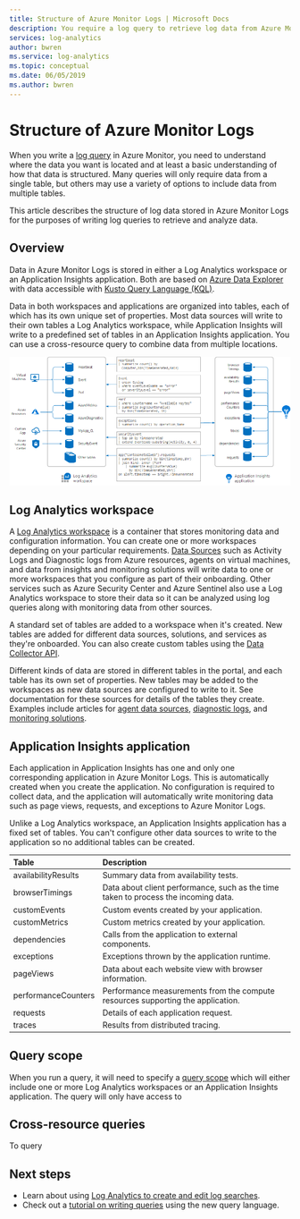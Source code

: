 ```yaml
---
title: Structure of Azure Monitor Logs | Microsoft Docs
description: You require a log query to retrieve log data from Azure Monitor.  This article describes how new log queries are used in Azure Monitor and provides concepts that you need to understand before creating one.
services: log-analytics
author: bwren
ms.service: log-analytics
ms.topic: conceptual
ms.date: 06/05/2019
ms.author: bwren
---
```


# Structure of Azure Monitor Logs
When you write a [log query](log-query-overview.md) in Azure Monitor, you need to understand where the data you want is located and at least a basic understanding of how that data is structured. Many queries will only require data from a single table, but others may use a variety of options to include data from multiple tables.

This article describes the structure of log data stored in Azure Monitor Logs for the purposes of writing log queries to retrieve and analyze data.

## Overview
Data in Azure Monitor Logs is stored in either a Log Analytics workspace or an Application Insights application. Both are based on [Azure Data Explorer](/azure/data-explorer/) with data accessible with [Kusto Query Language (KQL)](/azure/kusto/query/).

Data in both workspaces and applications are organized into tables, each of which has its own unique set of properties. Most data sources will write to their own tables a Log Analytics workspace, while Application Insights will write to a predefined set of tables in an Application Insights application. You can use a cross-resource query to combine data from multiple locations.

![Tables](media/log-query-overview/queries-tables.png)

## Log Analytics workspace
A [Log Analytics workspace](../platform/manage-access.md) is a container that stores monitoring data and configuration information. You can create one or more workspaces depending on your particular requirements. [Data Sources](../platform/data-sources.md) such as Activity Logs and Diagnostic logs from Azure resources, agents on virtual machines, and data from insights and monitoring solutions will write data to one or more workspaces that you configure as part of their onboarding. Other services such as Azure Security Center and Azure Sentinel also use a Log Analytics workspace to store their data so it can be analyzed using log queries along with monitoring data from other sources.

A standard set of tables are added to a workspace when it's created. New tables are added for different data sources, solutions, and services as they're onboarded. You can also create custom tables using the [Data Collector API](../platform/data-collector-api.md).

Different kinds of data are stored in different tables in the portal, and each table has its own set of properties. New tables may be added to the workspaces as new data sources are configured to write to it. See documentation for these sources for details of the tables they create. Examples include articles for [agent data sources](../platform/agent-data-sources.md), [diagnostic logs](../platform/diagnostic-logs-schema.md), and [monitoring solutions](../insights/solutions-inventory.md).

## Application Insights application
Each application in Application Insights has one and only one corresponding application in Azure Monitor Logs. This is automatically created when you create the application. No configuration is required to collect data, and the application will automatically write monitoring data such as page views, requests, and exceptions to Azure Monitor Logs.

Unlike a Log Analytics workspace, an Application Insights application has a fixed set of tables. You can't configure other data sources to write to the application so no additional tables can be created. 

| Table | Description | 
|:---|:---|
| availabilityResults | Summary data from availability tests. |
| browserTimings      | Data about client performance, such as the time taken to process the incoming data. |
| customEvents        | Custom events created by your application. |
| customMetrics       | Custom metrics created by your application. |
| dependencies        | Calls from the application to external components. |
| exceptions          | Exceptions thrown by the application runtime. |
| pageViews           | Data about each website view with browser information. |
| performanceCounters | Performance measurements from the compute resources supporting the application. |
| requests            | Details of each application request.  |
| traces              | Results from distributed tracing. |


## Query scope
When you run a query, it will need to specify a [query scope](scope.md) which will either include one or more Log Analytics workspaces or an Application Insights application. The query will only have access to 

## Cross-resource queries
To query 




## Next steps
- Learn about using [Log Analytics to create and edit log searches](../log-query/portals.md).
- Check out a [tutorial on writing queries](../log-query/get-started-queries.md) using the new query language.
